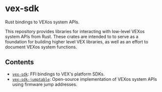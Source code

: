 # vex-sdk

Rust bindings to VEXos system APIs.

This repository provides libraries for interacting with low-level VEXos system APIs from Rust. These crates are intended to to serve as a foundation for building higher level VEX libraries, as well as an effort to document VEXos system functions.

## Contents

- [`vex-sdk`]: FFI bindings to VEX's platform SDKs.
- [`vex-sdk-jumptable`]: Open-source implementation of VEXos system APIs using firmware jump addresses.

[`vex-sdk`]: ./packages/vex-sdk
[`vex-sdk-jumptable`]: ./packages/vex-sdk-jumptable
